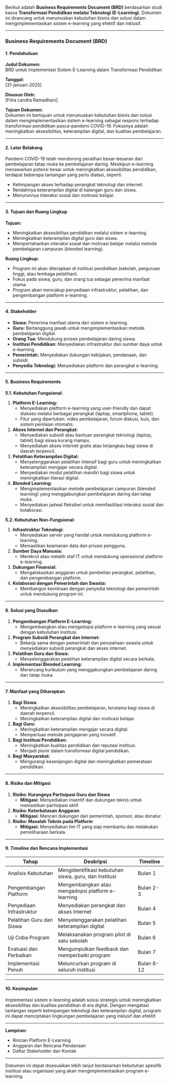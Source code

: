 Berikut adalah **Business Requirements Document (BRD)** berdasarkan studi kasus **Transformasi Pendidikan melalui Teknologi (E-Learning)**. Dokumen ini dirancang untuk merumuskan kebutuhan bisnis dan solusi dalam mengimplementasikan sistem e-learning yang efektif dan inklusif.

---

### **Business Requirements Document (BRD)**

#### **1. Pendahuluan**
**Judul Dokumen:**  
BRD untuk Implementasi Sistem E-Learning dalam Transformasi Pendidikan

**Tanggal:**  
[31-januari-2025]

**Disusun Oleh:**  
[Fitra candra Ramadhani]

**Tujuan Dokumen:**  
Dokumen ini bertujuan untuk merumuskan kebutuhan bisnis dan solusi dalam mengimplementasikan sistem e-learning sebagai respons terhadap transformasi pendidikan pasca-pandemi COVID-19. Fokusnya adalah meningkatkan aksesibilitas, keterampilan digital, dan kualitas pembelajaran.

---

#### **2. Latar Belakang**
Pandemi COVID-19 telah mendorong peralihan besar-besaran dari pembelajaran tatap muka ke pembelajaran daring. Meskipun e-learning menawarkan potensi besar untuk meningkatkan aksesibilitas pendidikan, terdapat beberapa tantangan yang perlu diatasi, seperti:
- Ketimpangan akses terhadap perangkat teknologi dan internet.
- Rendahnya keterampilan digital di kalangan guru dan siswa.
- Menurunnya interaksi sosial dan motivasi belajar.

---

#### **3. Tujuan dan Ruang Lingkup**
**Tujuan:**
- Meningkatkan aksesibilitas pendidikan melalui sistem e-learning.
- Meningkatkan keterampilan digital guru dan siswa.
- Mempertahankan interaksi sosial dan motivasi belajar melalui metode pembelajaran campuran (blended learning).

**Ruang Lingkup:**
- Program ini akan diterapkan di institusi pendidikan (sekolah, perguruan tinggi, atau lembaga pelatihan).
- Fokus pada siswa, guru, dan orang tua sebagai penerima manfaat utama.
- Program akan mencakup penyediaan infrastruktur, pelatihan, dan pengembangan platform e-learning.

---

#### **4. Stakeholder**
- **Siswa:** Penerima manfaat utama dari sistem e-learning.
- **Guru:** Bertanggung jawab untuk mengimplementasikan metode pembelajaran digital.
- **Orang Tua:** Mendukung proses pembelajaran daring siswa.
- **Institusi Pendidikan:** Menyediakan infrastruktur dan sumber daya untuk e-learning.
- **Pemerintah:** Menyediakan dukungan kebijakan, pendanaan, dan subsidi.
- **Penyedia Teknologi:** Menyediakan platform dan perangkat e-learning.

---

#### **5. Business Requirements**
**5.1. Kebutuhan Fungsional:**
1. **Platform E-Learning:**
   - Menyediakan platform e-learning yang user-friendly dan dapat diakses melalui berbagai perangkat (laptop, smartphone, tablet).
   - Fitur yang diperlukan: video pembelajaran, forum diskusi, kuis, dan sistem penilaian otomatis.
2. **Akses Internet dan Perangkat:**
   - Menyediakan subsidi atau bantuan perangkat teknologi (laptop, tablet) bagi siswa kurang mampu.
   - Menyediakan akses internet gratis atau terjangkau bagi siswa di daerah terpencil.
3. **Pelatihan Keterampilan Digital:**
   - Menyelenggarakan pelatihan intensif bagi guru untuk meningkatkan keterampilan mengajar secara digital.
   - Menyediakan modul pelatihan mandiri bagi siswa untuk meningkatkan literasi digital.
4. **Blended Learning:**
   - Mengimplementasikan metode pembelajaran campuran (blended learning) yang menggabungkan pembelajaran daring dan tatap muka.
   - Menyediakan jadwal fleksibel untuk memfasilitasi interaksi sosial dan kolaborasi.

**5.2. Kebutuhan Non-Fungsional:**
1. **Infrastruktur Teknologi:**
   - Menyediakan server yang handal untuk mendukung platform e-learning.
   - Memastikan keamanan data dan privasi pengguna.
2. **Sumber Daya Manusia:**
   - Merekrut atau melatih staf IT untuk mendukung operasional platform e-learning.
3. **Dukungan Finansial:**
   - Mengalokasikan anggaran untuk pembelian perangkat, pelatihan, dan pengembangan platform.
4. **Kolaborasi dengan Pemerintah dan Swasta:**
   - Membangun kemitraan dengan penyedia teknologi dan pemerintah untuk mendukung program ini.

---

#### **6. Solusi yang Diusulkan**
1. **Pengembangan Platform E-Learning:**
   - Mengembangkan atau mengadopsi platform e-learning yang sesuai dengan kebutuhan institusi.
2. **Program Subsidi Perangkat dan Internet:**
   - Bekerja sama dengan pemerintah dan perusahaan swasta untuk menyediakan subsidi perangkat dan akses internet.
3. **Pelatihan Guru dan Siswa:**
   - Menyelenggarakan pelatihan keterampilan digital secara berkala.
4. **Implementasi Blended Learning:**
   - Merancang kurikulum yang menggabungkan pembelajaran daring dan tatap muka.

---

#### **7. Manfaat yang Diharapkan**
1. **Bagi Siswa:**
   - Meningkatkan aksesibilitas pembelajaran, terutama bagi siswa di daerah terpencil.
   - Meningkatkan keterampilan digital dan motivasi belajar.
2. **Bagi Guru:**
   - Meningkatkan keterampilan mengajar secara digital.
   - Memperluas metode pengajaran yang inovatif.
3. **Bagi Institusi Pendidikan:**
   - Meningkatkan kualitas pendidikan dan reputasi institusi.
   - Menjadi pionir dalam transformasi digital pendidikan.
4. **Bagi Masyarakat:**
   - Mengurangi kesenjangan digital dan meningkatkan pemerataan pendidikan.

---

#### **8. Risiko dan Mitigasi**
1. **Risiko: Kurangnya Partisipasi Guru dan Siswa**
   - **Mitigasi:** Menyediakan insentif dan dukungan teknis untuk memastikan partisipasi aktif.
2. **Risiko: Keterbatasan Anggaran**
   - **Mitigasi:** Mencari dukungan dari pemerintah, sponsor, atau donatur.
3. **Risiko: Masalah Teknis pada Platform**
   - **Mitigasi:** Menyediakan tim IT yang siap membantu dan melakukan pemeliharaan berkala.

---

#### **9. Timeline dan Rencana Implementasi**
| **Tahap**               | **Deskripsi**                              | **Timeline**       |
|--------------------------|--------------------------------------------|--------------------|
| Analisis Kebutuhan       | Mengidentifikasi kebutuhan siswa, guru, dan institusi | Bulan 1           |
| Pengembangan Platform    | Mengembangkan atau mengadopsi platform e-learning | Bulan 2-3         |
| Penyediaan Infrastruktur | Menyediakan perangkat dan akses internet   | Bulan 4           |
| Pelatihan Guru dan Siswa | Menyelenggarakan pelatihan keterampilan digital | Bulan 5           |
| Uji Coba Program         | Melaksanakan program pilot di satu sekolah | Bulan 6           |
| Evaluasi dan Perbaikan   | Mengumpulkan feedback dan memperbaiki program | Bulan 7         |
| Implementasi Penuh       | Meluncurkan program di seluruh institusi   | Bulan 8-12        |

---

#### **10. Kesimpulan**
Implementasi sistem e-learning adalah solusi strategis untuk meningkatkan aksesibilitas dan kualitas pendidikan di era digital. Dengan mengatasi tantangan seperti ketimpangan teknologi dan keterampilan digital, program ini dapat menciptakan lingkungan pembelajaran yang inklusif dan efektif.

---

**Lampiran:**
- Rincian Platform E-Learning
- Anggaran dan Rencana Pendanaan
- Daftar Stakeholder dan Kontak

---

Dokumen ini dapat disesuaikan lebih lanjut berdasarkan kebutuhan spesifik institusi atau organisasi yang akan mengimplementasikan program e-learning.